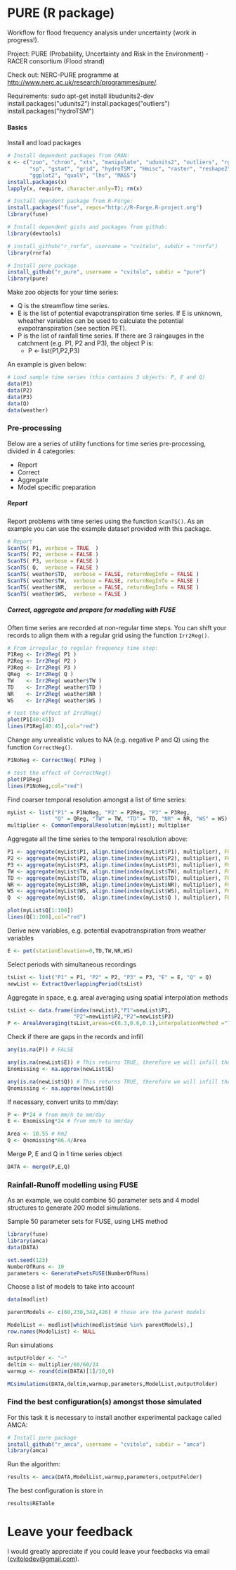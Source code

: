 PURE (R package)
================

Workflow for flood frequency analysis under uncertainty (work in progress!).

Project: PURE (Probability, Uncertainty and Risk in the Environment) - RACER consortium (Flood strand)

Check out: NERC-PURE programme at http://www.nerc.ac.uk/research/programmes/pure/.

Requirements:
sudo apt-get install libudunits2-dev
install.packages("udunits2")
install.packages("outliers")
install.packages("hydroTSM")


#### Basics
Install and load packages
```R
# Install dependent packages from CRAN:
x <- c("zoo", "chron", "xts", "manipulate", "udunits2", "outliers", "rgdal", 
       "sp", "gstat", "grid", "hydroTSM", "Hmisc", "raster", "reshape2", 
       "ggplot2", "qualV", "lhs", "MASS")
install.packages(x)
lapply(x, require, character.only=T); rm(x)

# Install dpendent package from R-Forge:
install.packages("fuse", repos="http://R-Forge.R-project.org")
library(fuse)

# Install dependent gists and packages from github:
library(devtools)

# install_github("r_rnrfa", username = "cvitolo", subdir = "rnrfa")
library(rnrfa)

# Install pure package
install_github("r_pure", username = "cvitolo", subdir = "pure")
library(pure)
```

Make zoo objects for your time series: 

* Q is the streamflow time series. 
* E is the list of potential evapotranspiration time series. If E is unknown, wheather variables can be used to calculate the potential evapotranspiration (see section PET).
* P is the list of rainfall time series. If there are 3 raingauges in the catchment (e.g. P1, P2 and P3), the object P is: 
    + P <- list(P1,P2,P3)

An example is given below:
```R
# Load sample time series (this contains 3 objects: P, E and Q)
data(P1)
data(P2)
data(P3)
data(Q)
data(weather)
```

### Pre-processing
Below are a series of utility functions for time series pre-processing, divided in 4 categories: 

* Report
* Correct
* Aggregate
* Model specific preparation

##### Report
Report problems with time series using the function `ScanTS()`.
As an example you can use the example dataset provided with this package.

```R
# Report
ScanTS( P1, verbose = TRUE  )
ScanTS( P2, verbose = FALSE )
ScanTS( P3, verbose = FALSE )
ScanTS( Q,  verbose = FALSE )
ScanTS( weather$TD,  verbose = FALSE, returnNegInfo = FALSE )
ScanTS( weather$TW,  verbose = FALSE, returnNegInfo = FALSE )
ScanTS( weather$NR,  verbose = FALSE, returnNegInfo = FALSE )
ScanTS( weather$WS,  verbose = FALSE )
```

##### Correct, aggregate and prepare for modelling with FUSE
Often time series are recorded at non-regular time steps. You can shift your records to align them with a regular grid using the function `Irr2Reg()`.
```R
# From irregular to regular frequency time step:
P1Reg <- Irr2Reg( P1 )
P2Reg <- Irr2Reg( P2 )
P3Reg <- Irr2Reg( P3 )
QReg  <- Irr2Reg( Q )
TW    <- Irr2Reg( weather$TW )
TD    <- Irr2Reg( weather$TD )
NR    <- Irr2Reg( weather$NR )
WS    <- Irr2Reg( weather$WS )

# test the effect of Irr2Reg()
plot(P1[40:45])
lines(P1Reg[40:45],col="red")
```

Change any unrealistic values to NA (e.g. negative P and Q) using the function `CorrectNeg()`. 

```R
P1NoNeg <- CorrectNeg( P1Reg )

# test the effect of CorrectNeg()
plot(P1Reg)
lines(P1NoNeg,col="red")
```

Find coarser temporal resolution amongst a list of time series:
```R
myList <- list("P1" = P1NoNeg, "P2" = P2Reg, "P3" = P3Reg, 
               "Q" = QReg, "TW" = TW, "TD" = TD, "NR" = NR, "WS" = WS)
multiplier <- CommonTemporalResolution(myList); multiplier
```

Aggregate all the time series to the temporal resolution above:
```R
P1 <- aggregate(myList$P1, align.time(index(myList$P1), multiplier), FUN = sum)
P2 <- aggregate(myList$P2, align.time(index(myList$P2), multiplier), FUN = sum)
P3 <- aggregate(myList$P3, align.time(index(myList$P3), multiplier), FUN = sum)
TW <- aggregate(myList$TW, align.time(index(myList$TW), multiplier), FUN = mean)
TD <- aggregate(myList$TD, align.time(index(myList$TD), multiplier), FUN = mean)
NR <- aggregate(myList$NR, align.time(index(myList$NR), multiplier), FUN = mean)
WS <- aggregate(myList$WS, align.time(index(myList$WS), multiplier), FUN = mean)
Q  <- aggregate(myList$Q,  align.time(index(myList$Q ), multiplier), FUN = mean)

plot(myList$Q[1:100])
lines(Q[1:100],col="red")
```

Derive new variables, e.g. potential evapotranspiration from weather variables
```R
E <- pet(stationElevation=0,TD,TW,NR,WS)
```

Select periods with simultaneous recordings
```R
tsList <- list("P1" = P1, "P2" = P2, "P3" = P3, "E" = E, "Q" = Q)
newList <- ExtractOverlappingPeriod(tsList)
```

Aggregate in space, e.g. areal averaging using spatial interpolation methods
```R
tsList <- data.frame(index(newList),"P1"=newList$P1,
                     "P2"=newList$P2,"P2"=newList$P3)
P <- ArealAveraging(tsList,areas=c(0.3,0.6,0.1),interpolationMethod ="Thiessen")
```

Check if there are gaps in the records and infill
```R
any(is.na(P)) # FALSE

any(is.na(newList$E)) # This returns TRUE, therefore we will infill the missing values
Enomissing <- na.approx(newList$E)

any(is.na(newList$Q)) # This returns TRUE, therefore we will infill the missing values
Qnomissing <- na.approx(newList$Q)
```

If necessary, convert units to mm/day:
```R
P <- P*24 # from mm/h to mm/day
E <- Enomissing*24 # from mm/h to mm/day

Area <- 10.55 # Km2
Q <- Qnomissing*86.4/Area
```

Merge P, E and Q in 1 time series object
```R
DATA <- merge(P,E,Q)
```   

### Rainfall-Runoff modelling using FUSE
As an example, we could combine 50 parameter sets and 4 model structures to generate 200 model simulations.

Sample 50 parameter sets for FUSE, using LHS method
```R
library(fuse)
library(amca)
data(DATA)

set.seed(123)
NumberOfRuns <- 10    
parameters <- GeneratePsetsFUSE(NumberOfRuns)
```

Choose a list of models to take into account
```R
data(modlist)

parentModels <- c(60,230,342,426) # those are the parent models 

ModelList <- modlist[which(modlist$mid %in% parentModels),]
row.names(ModelList) <- NULL
```

Run simulations
```R
outputFolder <- "~"
deltim <- multiplier/60/60/24
warmup <- round(dim(DATA)[1]/10,0)

MCsimulations(DATA,deltim,warmup,parameters,ModelList,outputFolder)
```
### Find the best configuration(s) amongst those simulated
For this task it is necessary to install another experimental package called AMCA:

```R
# Install pure package
install_github("r_amca", username = "cvitolo", subdir = "amca")
library(amca)
```

Run the algorithm:
```R
results <- amca(DATA,ModelList,warmup,parameters,outputFolder)
```

The best configuration is store in
```R
results$RETable
```

# Leave your feedback
I would greatly appreciate if you could leave your feedbacks via email (cvitolodev@gmail.com).
